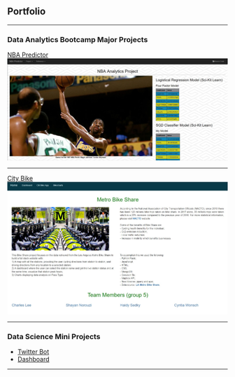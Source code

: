 ## Portfolio

---

### Data Analytics Bootcamp Major Projects

[NBA Predictor](/nba_project)
<img src="images/nba_pred_1.jpg?raw=true"/>

---
[City Bike](/city_bike) 
<img src="images/city_bike_1.jpg?raw=true"/>

<!---
---
[Project 3 Title](http://example.com/)
<img src="images/dummy_thumbnail.jpg?raw=true"/>
--->
---

### Data Science Mini Projects

- [Twitter Bot](/twitter_bot)
- [Dashboard](/bellybutton_dashboard)

---
